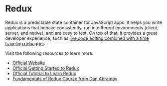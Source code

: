 # Redux

Redux is a predictable state container for JavaScript apps. It helps you write applications that behave consistently, run in different environments (client, server, and native), and are easy to test. On top of that, it provides a great developer experience, such as [live code editing combined with a time traveling debugger](https://github.com/reduxjs/redux-devtools).

Visit the following resources to learn more:

- [Official Website](https://redux.js.org/)
- [Official Getting Started to Redux](https://redux.js.org/introduction/getting-started)
- [Official Tutorial to Learn Redux](https://redux.js.org/tutorials/essentials/part-1-overview-concepts)
- [Fundamentals of Redux Course from Dan Abramov](https://egghead.io/courses/fundamentals-of-redux-course-from-dan-abramov-bd5cc867)
